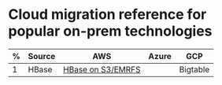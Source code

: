 # Cloud migration reference for popular on-prem technologies

 | % | Source  | AWS | Azure | GCP |
 |  ----------- | -----------  | -----------  | -----------  | -----------  | 
 | 1 | HBase | [HBase on S3/EMRFS](https://d1.awsstatic.com/whitepapers/Migrating_to_Apache_Hbase_on_Amazon_S3_on_Amazon_EMR.pdf) |  | Bigtable |
 
 
